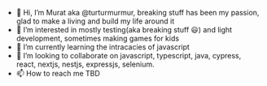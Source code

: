 - 👋 Hi, I’m Murat aka @turturmurmur, breaking stuff has been my passion, glad to make a living and build my life around it
- 👀 I’m interested in mostly testing(aka breaking stuff 😃) and light development, sometimes making games for kids
- 🌱 I’m currently learning the intracacies of javascript
- 💞️ I’m looking to collaborate on javascript, typescript, java, cypress, react, nextjs, nestjs, expressjs, selenium.
- 📫 How to reach me TBD

<!---
turturmurmur/turturmurmur is a ✨ special ✨ repository because its `README.md` (this file) appears on your GitHub profile.
You can click the Preview link to take a look at your changes.
--->
